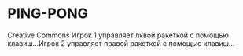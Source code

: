 # PING-PONG
Creative Commons
Игрок 1 управляет лквой ракеткой с помощью клавиш...Игрок 2 управляет правой ракеткой с помощью клавиш...
